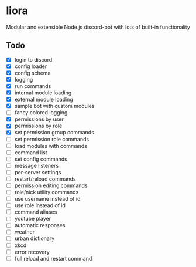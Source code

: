 # liora
Modular and extensible Node.js discord-bot with lots of built-in functionality

## Todo
- [x] login to discord
- [x] config loader
- [x] config schema
- [x] logging
- [x] run commands
- [x] internal module loading
- [x] external module loading
- [x] sample bot with custom modules
- [ ] fancy colored logging
- [x] permissions by user
- [x] permissions by role
- [x] set permission group commands
- [ ] set permission role commands
- [ ] load modules with commands
- [ ] command list
- [ ] set config commands
- [ ] message listeners
- [ ] per-server settings
- [ ] restart/reload commands
- [ ] permission editing commands
- [ ] role/nick utility commands
- [ ] use username instead of id
- [ ] use role instead of id
- [ ] command aliases
- [ ] youtube player
- [ ] automatic responses
- [ ] weather
- [ ] urban dictionary
- [ ] xkcd
- [ ] error recovery
- [ ] full reload and restart command
